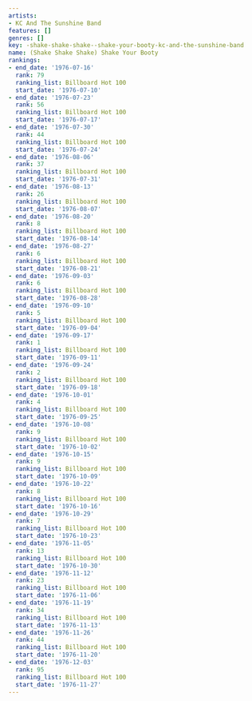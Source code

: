 ```yaml
---
artists:
- KC And The Sunshine Band
features: []
genres: []
key: -shake-shake-shake--shake-your-booty-kc-and-the-sunshine-band
name: (Shake Shake Shake) Shake Your Booty
rankings:
- end_date: '1976-07-16'
  rank: 79
  ranking_list: Billboard Hot 100
  start_date: '1976-07-10'
- end_date: '1976-07-23'
  rank: 56
  ranking_list: Billboard Hot 100
  start_date: '1976-07-17'
- end_date: '1976-07-30'
  rank: 44
  ranking_list: Billboard Hot 100
  start_date: '1976-07-24'
- end_date: '1976-08-06'
  rank: 37
  ranking_list: Billboard Hot 100
  start_date: '1976-07-31'
- end_date: '1976-08-13'
  rank: 26
  ranking_list: Billboard Hot 100
  start_date: '1976-08-07'
- end_date: '1976-08-20'
  rank: 8
  ranking_list: Billboard Hot 100
  start_date: '1976-08-14'
- end_date: '1976-08-27'
  rank: 6
  ranking_list: Billboard Hot 100
  start_date: '1976-08-21'
- end_date: '1976-09-03'
  rank: 6
  ranking_list: Billboard Hot 100
  start_date: '1976-08-28'
- end_date: '1976-09-10'
  rank: 5
  ranking_list: Billboard Hot 100
  start_date: '1976-09-04'
- end_date: '1976-09-17'
  rank: 1
  ranking_list: Billboard Hot 100
  start_date: '1976-09-11'
- end_date: '1976-09-24'
  rank: 2
  ranking_list: Billboard Hot 100
  start_date: '1976-09-18'
- end_date: '1976-10-01'
  rank: 4
  ranking_list: Billboard Hot 100
  start_date: '1976-09-25'
- end_date: '1976-10-08'
  rank: 9
  ranking_list: Billboard Hot 100
  start_date: '1976-10-02'
- end_date: '1976-10-15'
  rank: 9
  ranking_list: Billboard Hot 100
  start_date: '1976-10-09'
- end_date: '1976-10-22'
  rank: 8
  ranking_list: Billboard Hot 100
  start_date: '1976-10-16'
- end_date: '1976-10-29'
  rank: 7
  ranking_list: Billboard Hot 100
  start_date: '1976-10-23'
- end_date: '1976-11-05'
  rank: 13
  ranking_list: Billboard Hot 100
  start_date: '1976-10-30'
- end_date: '1976-11-12'
  rank: 23
  ranking_list: Billboard Hot 100
  start_date: '1976-11-06'
- end_date: '1976-11-19'
  rank: 34
  ranking_list: Billboard Hot 100
  start_date: '1976-11-13'
- end_date: '1976-11-26'
  rank: 44
  ranking_list: Billboard Hot 100
  start_date: '1976-11-20'
- end_date: '1976-12-03'
  rank: 95
  ranking_list: Billboard Hot 100
  start_date: '1976-11-27'
---
```


